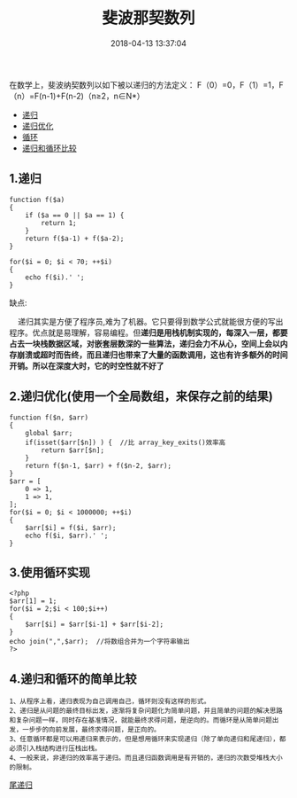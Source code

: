 ﻿---
title: 斐波那契数列
date: 2018-04-13 13:37:04
tags:
- 数据结构
- 算法
categories:
- 数据结构
- 算法
---

在数学上，斐波纳契数列以如下被以递归的方法定义： 
F（0）=0，F（1）=1，F（n）=F(n-1)+F(n-2)（n≥2，n∈N*）

<ul>
<li><a href="#recursion">递归</a></li>
<li><a href="#recursion_opt">递归优化</a></li>
<li><a href="#loop">循环</a></li>
<li><a href="#compare">递归和循环比较</a></li>
</ul>

<h2 id="recursion">1.递归</h2>

    function f($a)
    {
        if ($a == 0 || $a == 1) {
            return 1;
        }
        return f($a-1) + f($a-2);
    }
    
    for($i = 0; $i < 70; ++$i)
    {
        echo f($i).' ';
    }

缺点:

&nbsp;&nbsp;&nbsp;&nbsp;递归其实是方便了程序员,难为了机器。它只要得到数学公式就能很方便的写出程序。优点就是易理解，容易编程。但**递归是用栈机制实现的，每深入一层，都要占去一块栈数据区域，对嵌套层数深的一些算法，递归会力不从心，空间上会以内存崩溃或超时而告终，而且递归也带来了大量的函数调用，这也有许多额外的时间开销。所以在深度大时，它的时空性就不好了**

<h2 id="recursion_opt">2.递归优化(使用一个全局数组，来保存之前的结果)</h2>

    function f($n, $arr)
    {
        global $arr;
        if(isset($arr[$n]) ) {  //比 array_key_exits()效率高
            return $arr[$n];
        }
        return f($n-1, $arr) + f($n-2, $arr);
    }
    $arr = [
        0 => 1,
        1 => 1,
    ];
    for($i = 0; $i < 1000000; ++$i)
    {
        $arr[$i] = f($i, $arr);
        echo f($i, $arr).' ';
    }

<h2 id="loop">3.使用循环实现</h2>

    <?php 
    $arr[1] = 1;
    for($i = 2;$i < 100;$i++)
    {
        $arr[$i] = $arr[$i-1] + $arr[$i-2];
    }
    echo join(",",$arr);  //将数组合并为一个字符串输出
    ?>

<h2 id="compare">4.递归和循环的简单比较</h2>

    1、从程序上看，递归表现为自己调用自己，循环则没有这样的形式。
    2、递归是从问题的最终目标出发，逐渐将复杂问题化为简单问题，并且简单的问题的解决思路和复杂问题一样，同时存在基准情况，就能最终求得问题，是逆向的。而循环是从简单问题出发，一步步的向前发展，最终求得问题，是正向的。
    3、任意循环都是可以用递归来表示的，但是想用循环来实现递归（除了单向递归和尾递归），都必须引入栈结构进行压栈出栈。
    4、一般来说，非递归的效率高于递归。而且递归函数调用是有开销的，递归的次数受堆栈大小的限制。

[尾递归](http://book.51cto.com/art/201212/370096.htm)